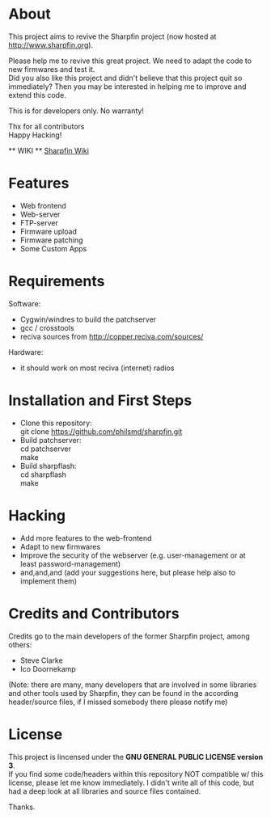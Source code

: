 # About

This project aims to revive the Sharpfin project (now hosted at http://www.sharpfin.org).  

Please help me to revive this great project. We need to adapt the code to new firmwares and test it.  
Did you also like this project and didn't believe that this project quit so immediately? Then you may be interested in helping me to improve and extend this code.

This is for developers only. No warranty!
 
Thx for all contributors  
Happy Hacking!  

** WIKI ** [Sharpfin Wiki](http://www.sharpfin.org "Sharpfin Wiki")


# Features  
* Web frontend
* Web-server
* FTP-server
* Firmware upload
* Firmware patching
* Some Custom Apps

# Requirements

Software:  
- Cygwin/windres to build the patchserver  
- gcc / crosstools
- reciva sources from http://copper.reciva.com/sources/ 


Hardware:  
- it should work on most reciva (internet) radios

# Installation and First Steps
* Clone this repository:  
    git clone https://github.com/philsmd/sharpfin.git  
* Build patchserver:   
    cd patchserver  
    make
* Build sharpflash:  
    cd sharpflash    
    make  

# Hacking

* Add more features to the web-frontend
* Adapt to new firmwares
* Improve the security of the webserver (e.g. user-management or at least password-management)
* and,and,and (add your suggestions here, but please help also to implement them)

# Credits and Contributors 
Credits go to the main developers of the former Sharpfin project, among others:
  
* Steve Clarke
* Ico Doornekamp

(Note: there are many, many developers that are involved in some libraries and other tools used by Sharpfin, they can be found in the according header/source files, if I missed somebody there please notify me)

# License

This project is lincensed under the **GNU GENERAL PUBLIC LICENSE version 3**.  
If you find some code/headers within this repository NOT compatible w/ this license, please let me know immediately. I didn't write all of this code, but had a deep look at all libraries and source files contained.

Thanks.
